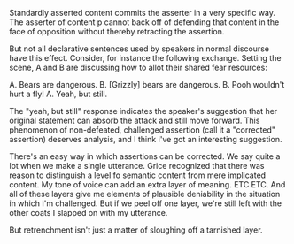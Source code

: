 Standardly asserted content commits the asserter in a very specific way.  The asserter of content p cannot back off of defending that content in the face of opposition without thereby retracting the assertion.

But not all declarative sentences used by speakers in normal discourse have this effect. Consider, for instance the following exchange. Setting the scene, A and B are discussing how to allot their shared fear resources:

A. Bears are dangerous.
B. [Grizzly] bears are dangerous.
B. Pooh wouldn't hurt a fly!
A. Yeah, but still.

The "yeah, but still" response indicates the speaker's suggestion that her original statement can absorb the attack and still move forward. This phenomenon of non-defeated, challenged assertion (call it a "corrected" assertion) deserves analysis, and I think I've got an interesting suggestion.

There's an easy way in which assertions can be corrected. We say quite a lot when we make a single utterance. Grice recognized that there was reason to distinguish a level fo semantic content from mere implicated content. My tone of voice can add an extra layer of meaning.  ETC ETC.  And all of these layers give me elements of plausible deniability in the situation in which I'm challenged. But if we peel off one layer, we're still left with the other coats I slapped on with my utterance. 

But retrenchment isn't just a matter of sloughing off a tarnished layer.



